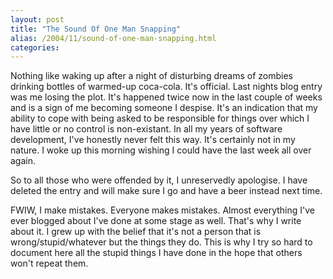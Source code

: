 ```yaml
---
layout: post
title: "The Sound Of One Man Snapping"
alias: /2004/11/sound-of-one-man-snapping.html
categories:
---
```

Nothing like waking up after a night of disturbing dreams of zombies  drinking bottles of warmed-up coca-cola. It's official. Last nights blog entry was me losing the plot. It's happened twice now in the last couple of weeks and is a sign of me becoming someone I despise. It's an indication that my ability to cope with being asked to be responsible for things over which I have little or no control is non-existant. In all my years of software development, I've honestly never felt this way. It's certainly not in my nature. I woke up this morning wishing I could have the last week all over again.

So to all those who were offended by it, I unreservedly apologise. I have deleted the entry and will make sure I go and have a beer instead next time.

FWIW, I make mistakes. Everyone makes mistakes. Almost everything I've ever blogged about I've done at some stage as well. That's why I write about it. I grew up with the belief that it's not a person that is wrong/stupid/whatever but the things they do. This is why I try so hard to document here all the stupid things I have done in the hope that others won't repeat them.
